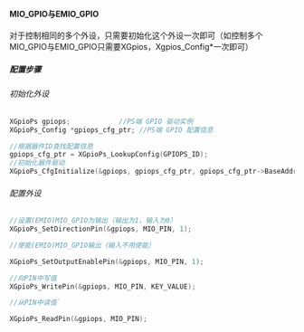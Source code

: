 #### MIO_GPIO与EMIO_GPIO

对于控制相同的多个外设，只需要初始化这个外设一次即可（如控制多个MIO_GPIO与EMIO_GPIO只需要XGpios，Xgpios_Config*一次即可）

##### 配置步骤

###### 初始化外设

```c
XGpioPs gpiops;            //PS端 GPIO 驱动实例
XGpioPs_Config *gpiops_cfg_ptr; //PS端 GPIO 配置信息

//根据器件ID查找配置信息
gpiops_cfg_ptr = XGpioPs_LookupConfig(GPIOPS_ID);
//初始化器件驱动
XGpioPs_CfgInitialize(&gpiops, gpiops_cfg_ptr, gpiops_cfg_ptr->BaseAddr);
```

###### 配置外设

```c
//设置(EMIO)MIO_GPIO为输出（输出为1，输入为0）
XGpioPs_SetDirectionPin(&gpiops, MIO_PIN, 1);

//使能(EMIO)MIO_GPIO输出（输入不用使能）

XGpioPs_SetOutputEnablePin(&gpiops, MIO_PIN, 1);

//向PIN中写值
XGpioPs_WritePin(&gpiops, MIO_PIN, KEY_VALUE);

//从PIN中读值`

XGpioPs_ReadPin(&gpiops, MIO_PIN);
```

